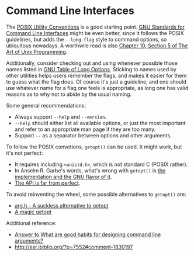 Command Line Interfaces
===
The [POSIX Utility Conventions](http://pubs.opengroup.org/onlinepubs/9699919799/basedefs/V1_chap12.html)
is a good starting point.
[GNU Standards for Command Line Interfaces](https://www.gnu.org/prep/standards/html_node/Command_002dLine-Interfaces.html)
might be even better, since it follows the POSIX guidelines, but adds the
`--long-flag` style to command options, so ubiquitous nowadays.
A worthwile read is also [Chapter 10, Section 5 of The Art of Unix
Programming](http://catb.org/~esr/writings/taoup/html/ch10s05.html).

Additionally, consider checking out and using whenever possible those names
listed in [GNU Table of Long Options](https://www.gnu.org/prep/standards/html_node/Option-Table.html).
Sticking to names used by other utilities helps users remember the flags, and
makes it easier for them to guess what the flag does. Of course it's just a
guideline, and one should use whatever name for a flag one feels is appropriate,
as long one has valid reasons as to why not to abide by the usual naming.

Some general recommendations:
* Always support `--help` and `--version`.
* `--help` should either list all available options, or just the most important
  and refer to an appropriate man page if they are too many.
* Support `--` as a separator between options and other arguments.

To follow the POSIX convetions, `getopt()` can be used. It might work, but it's
not perfect:
* It requires including `<unistd.h>`, which is not standard C (POSIX rather).
* In Anselm R. Garbe's words, what's wrong with `getopt()` is [the implementation and the GNU flavor of it](http://lists.suckless.org/dwm/0703/2171.html).
* [The API is far from perfect](http://nullprogram.com/blog/2014/10/12/).

To avoid reinventing the wheel, some possible alternatives to `getopt()` are:
* [arg.h - A suckless alternative to getopt](http://git.suckless.org/sbase/plain/arg.h)
* [A magic getopt](http://www.daemonology.net/blog/2015-12-06-magic-getopt.html)

Additional reference:
- [Answer to What are good habits for designing command line arguments?](https://softwareengineering.stackexchange.com/a/307472)
- http://esr.ibiblio.org/?p=7552#comment-1830197
